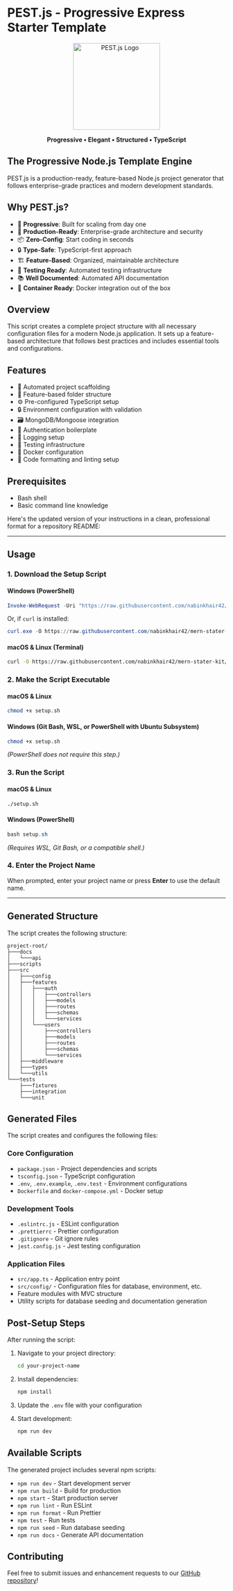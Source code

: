 # PEST.js - Progressive Express Starter Template

<div align="center">
  <img src="docs/assets/pestjs-logo.png" alt="PEST.js Logo" width="200"/>
  <p><strong>Progressive • Elegant • Structured • TypeScript</strong></p>
</div>

## The Progressive Node.js Template Engine

PEST.js is a production-ready, feature-based Node.js project generator that follows enterprise-grade practices and modern development standards.

## Why PEST.js?

- 🚀 **Progressive**: Built for scaling from day one
- 🎯 **Production-Ready**: Enterprise-grade architecture and security
- 📦 **Zero-Config**: Start coding in seconds
- 🔒 **Type-Safe**: TypeScript-first approach
- 🏗️ **Feature-Based**: Organized, maintainable architecture
- 🧪 **Testing Ready**: Automated testing infrastructure
- 📚 **Well Documented**: Automated API documentation
- 🐳 **Container Ready**: Docker integration out of the box

## Overview

This script creates a complete project structure with all necessary configuration files for a modern Node.js application. It sets up a feature-based architecture that follows best practices and includes essential tools and configurations.

## Features

- 🚀 Automated project scaffolding
- 📁 Feature-based folder structure
- ⚙️ Pre-configured TypeScript setup
- 🔒 Environment configuration with validation
- 🗃️ MongoDB/Mongoose integration
- 🔑 Authentication boilerplate
- 📝 Logging setup
- 🧪 Testing infrastructure
- 🐳 Docker configuration
- 💅 Code formatting and linting setup

## Prerequisites

- Bash shell
- Basic command line knowledge

Here's the updated version of your instructions in a clean, professional format for a repository README:

---

## Usage

### 1. Download the Setup Script

#### **Windows (PowerShell)**
```powershell
Invoke-WebRequest -Uri "https://raw.githubusercontent.com/nabinkhair42/mern-stater-kit/main/setup.sh" -OutFile "setup.sh"
```
Or, if `curl` is installed:
```powershell
curl.exe -O https://raw.githubusercontent.com/nabinkhair42/mern-stater-kit/main/setup.sh
```

#### **macOS & Linux (Terminal)**
```bash
curl -O https://raw.githubusercontent.com/nabinkhair42/mern-stater-kit/main/setup.sh
```

### 2. Make the Script Executable

#### **macOS & Linux**
```bash
chmod +x setup.sh
```

#### **Windows (Git Bash, WSL, or PowerShell with Ubuntu Subsystem)**
```bash
chmod +x setup.sh
```
*(PowerShell does not require this step.)*

### 3. Run the Script

#### **macOS & Linux**
```bash
./setup.sh
```

#### **Windows (PowerShell)**
```powershell
bash setup.sh
```
*(Requires WSL, Git Bash, or a compatible shell.)*

### 4. Enter the Project Name

When prompted, enter your project name or press **Enter** to use the default name.

---

## Generated Structure

The script creates the following structure:

```
project-root/
├───docs
│   └───api
├───scripts
├───src
│   ├───config
│   ├───features
│   │   ├───auth
│   │   │   ├───controllers
│   │   │   ├───models
│   │   │   ├───routes
│   │   │   ├───schemas
│   │   │   └───services
│   │   └───users
│   │       ├───controllers
│   │       ├───models
│   │       ├───routes
│   │       ├───schemas
│   │       └───services
│   ├───middleware
│   ├───types
│   └───utils
└───tests
    ├───fixtures
    ├───integration
    └───unit
```

## Generated Files

The script creates and configures the following files:

### Core Configuration
- `package.json` - Project dependencies and scripts
- `tsconfig.json` - TypeScript configuration
- `.env`, `.env.example`, `.env.test` - Environment configurations
- `Dockerfile` and `docker-compose.yml` - Docker setup

### Development Tools
- `.eslintrc.js` - ESLint configuration
- `.prettierrc` - Prettier configuration
- `.gitignore` - Git ignore rules
- `jest.config.js` - Jest testing configuration

### Application Files
- `src/app.ts` - Application entry point
- `src/config/` - Configuration files for database, environment, etc.
- Feature modules with MVC structure
- Utility scripts for database seeding and documentation generation

## Post-Setup Steps

After running the script:

1. Navigate to your project directory:
   ```bash
   cd your-project-name
   ```

2. Install dependencies:
   ```bash
   npm install
   ```

3. Update the `.env` file with your configuration

4. Start development:
   ```bash
   npm run dev
   ```

## Available Scripts

The generated project includes several npm scripts:

- `npm run dev` - Start development server
- `npm run build` - Build for production
- `npm start` - Start production server
- `npm run lint` - Run ESLint
- `npm run format` - Run Prettier
- `npm test` - Run tests
- `npm run seed` - Run database seeding
- `npm run docs` - Generate API documentation

## Contributing

Feel free to submit issues and enhancement requests to our [GitHub repository](https://github.com/nabinkhair42/mern-stater-kit)!

